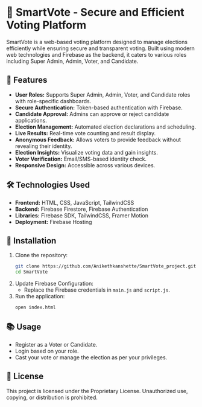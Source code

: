 # 🌟 SmartVote - Secure and Efficient Voting Platform

SmartVote is a web-based voting platform designed to manage elections efficiently while ensuring secure and transparent voting. Built using modern web technologies and Firebase as the backend, it caters to various roles including Super Admin, Admin, Voter, and Candidate.

## 🚀 Features
- **User Roles:** Supports Super Admin, Admin, Voter, and Candidate roles with role-specific dashboards.
- **Secure Authentication:** Token-based authentication with Firebase.
- **Candidate Approval:** Admins can approve or reject candidate applications.
- **Election Management:** Automated election declarations and scheduling.
- **Live Results:** Real-time vote counting and result display.
- **Anonymous Feedback:** Allows voters to provide feedback without revealing their identity.
- **Election Insights:** Visualize voting data and gain insights.
- **Voter Verification:** Email/SMS-based identity check.
- **Responsive Design:** Accessible across various devices.

## 🛠️ Technologies Used
- **Frontend:** HTML, CSS, JavaScript, TailwindCSS
- **Backend:** Firebase Firestore, Firebase Authentication
- **Libraries:** Firebase SDK, TailwindCSS, Framer Motion
- **Deployment:** Firebase Hosting

## 💾 Installation
1. Clone the repository:
   ```bash
   git clone https://github.com/Anikethkanshette/SmartVote_project.git
   cd SmartVote
   ```
2. Update Firebase Configuration:
   - Replace the Firebase credentials in `main.js` and `script.js`.
3. Run the application:
   ```bash
   open index.html
   ```

## 📚 Usage
- Register as a Voter or Candidate.
- Login based on your role.
- Cast your vote or manage the election as per your privileges.

## 📑 License
This project is licensed under the Proprietary License. Unauthorized use, copying, or distribution is prohibited.
